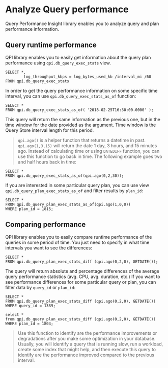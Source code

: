 # Analyze Query performance
Query Performance Insight library enables you to analyze query and plan performance information.

## Query runtime performance
QPI library enables you to easily get information about the query plan performance using `qpi.db_query_exec_stats` view.
```
SELECT *,
		log_throughput_kbps = log_bytes_used_kb /interval_mi /60
FROM qpi.db_query_exec_stats
```

In order to get the query performance information on some specific time interval, you can use `qpi.db_query_exec_stats_as_of` function:
```
SELECT * 
FROM qpi.db_query_exec_stats_as_of( '2018-02-25T16:30:00.0000' );
```

This query will return the same information as the previous one, but in the time window for the date provided as the argument. Time window is the Query Store interval length for this period.

> `qpi.ago()` is a helper function that returns a datetime in past. `qpi.ago(1,3,15)` will return the date 1 day, 3 hours, and 15 minutes ago. Instead of calculating time or using `DATEDIFF` function, you can use this function to go back in time. The following example goes two and half hours back in time:
```
SELECT * 
FROM qpi.db_query_exec_stats_as_of(qpi.ago(0,2,30));
```

If you are interested in some particular query plan, you can use view `qpi.db_query_plan_exec_stats_as_of` and filter results by `plan_id`:
```
SELECT * 
FROM qpi.db_query_plan_exec_stats_as_of(qpi.ago(1,0,0))
WHERE plan_id = 1815;
```

## Comparing performance

QPI library enables you to easily compare runtime performance of the queries in some period of time.
You just need to specify in what time intervals you want to see the differences:

```
SELECT *
FROM qpi.db_query_plan_exec_stats_diff (qpi.ago(0,2,0), GETDATE());
```
The query will return absolute and percentage differences of the average query performance statistics (avg. CPU, avg. duration, etc.)
If you want to see performance differences for some particular query or plan, you can filter data by `query_id` or `plan_id`:
```
SELECT *
FROM qpi.db_query_plan_exec_stats_diff (qpi.ago(0,2,0), GETDATE())
WHERE query_id = 1389;

select *
from qpi.db_query_plan_exec_stats_diff (qpi.ago(0,2,0), GETDATE())
WHERE plan_id = 1804;
```

> Use this function to identify are the performance improvements or degradations after you make some optimization in your database. Usually, you will identify a query that is running slow, run a workload, create some index that might help, and then execute this query to identify are the performance improved compared to the previous interval.
